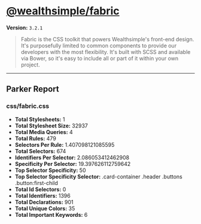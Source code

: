 # [@wealthsimple/fabric]( http://fabric.wealthsimple.com )

**Version:** `3.2.1`

> Fabric is the CSS toolkit that powers Wealthsimple's front-end design. It's purposefully limited to common components to provide our developers with the most flexibility. It's built with SCSS and available via Bower, so it's easy to include all or part of it within your own project.

* * *

## Parker Report

### css/fabric.css

- **Total Stylesheets:** 1
- **Total Stylesheet Size:** 32937
- **Total Media Queries:** 4
- **Total Rules:** 479
- **Selectors Per Rule:** 1.407098121085595
- **Total Selectors:** 674
- **Identifiers Per Selector:** 2.086053412462908
- **Specificity Per Selector:** 19.397626112759642
- **Top Selector Specificity:** 50
- **Top Selector Specificity Selector:** .card-container .header .buttons .button:first-child
- **Total Id Selectors:** 0
- **Total Identifiers:** 1396
- **Total Declarations:** 901
- **Total Unique Colors:** 35
- **Total Important Keywords:** 6
